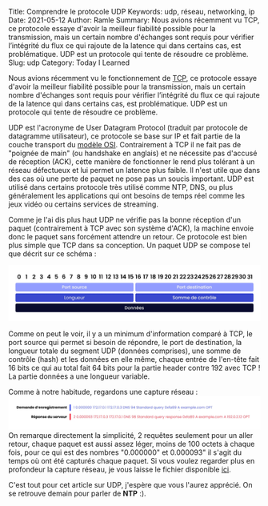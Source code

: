 Title: Comprendre le protocole UDP
Keywords: udp, réseau, networking, ip
Date: 2021-05-12
Author: Ramle
Summary: Nous avions récemment vu TCP, ce protocole essaye d'avoir la meilleur fiabilité possible pour la transmission, mais un certain nombre d'échanges sont requis pour vérifier l’intégrité du flux ce qui rajoute de la latence qui dans certains cas, est problématique. UDP est un protocole qui tente de résoudre ce problème.
Slug: udp
Category: Today I Learned

Nous avions récemment vu le fonctionnement de [TCP](https://blog.eban.bzh/today-i-learned/tcp.html), ce protocole essaye d'avoir la meilleur fiabilité possible pour la transmission, mais un certain nombre d'échanges sont requis pour vérifier l’intégrité du flux ce qui rajoute de la latence qui dans certains cas, est problématique. UDP est un protocole qui tente de résoudre ce problème.

UDP est l'acronyme de User Datagram Protocol (traduit par protocole de datagramme utilisateur), ce protocole se base sur IP et fait partie de la couche transport du [modèle OSI](https://fr.wikipedia.org/wiki/Mod%C3%A8le_OSI). Contrairement à TCP il ne fait pas de "poignée de main" (ou handshake en anglais) et ne nécessite pas d'accusé de réception (ACK), cette manière de fonctionner le rend plus tolérant à un réseau défectueux et lui permet un latence plus faible. Il n'est utile que dans des cas où une perte de paquet ne pose pas un soucis important. UDP est utilisé dans certains protocole très utilisé comme NTP, DNS, ou plus généralement les applications qui ont besoins de temps réel comme les jeux vidéo ou certains services de streaming.

Comme je l'ai dis plus haut UDP ne vérifie pas la bonne réception d'un paquet (contrairement à TCP avec son système d'ACK), la machine envoie donc le paquet sans forcément attendre un retour. Ce protocole est bien plus simple que TCP dans sa conception. Un paquet UDP se compose tel que décrit sur ce schéma :

![Schéma d'une trame UDP](/static/img/udp/schema_trame.webp)

Comme on peut le voir, il y a un minimum d'information comparé à TCP, le port source qui permet si besoin de répondre, le port de destination, la longueur totale du segment UDP (données comprises), une somme de contrôle (hash) et les données en elle même, chaque entrée de l'en-tête fait 16 bits ce qui au total fait 64 bits pour la partie header contre 192 avec TCP ! La partie données a une longueur variable.

Comme à notre habitude, regardons une capture réseau :
![Capture d'une requête DNS](/static/img/dns/dns_capture.webp)
On remarque directement la simplicité, 2 requêtes seulement pour un aller retour, chaque paquet est aussi assez léger, moins de 100 octets à chaque fois, pour ce qui est des nombres "0.000000" et 0.000093" il s'agit du temps où ont été capturés chaque paquet. Si vous voulez regarder plus en profondeur la capture réseau, je vous laisse le fichier disponible [ici](/static/misc/dns.pcap).

C'est tout pour cet article sur UDP, j'espère que vous l'aurez apprécié. On se retrouve demain pour parler de **NTP** :).
